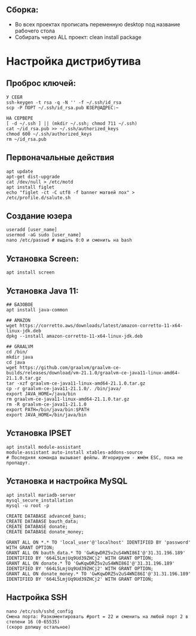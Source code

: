 ## Сборка:

- Во всех проектах прописать переменную desktop под название рабочего стола
- Собирать через ALL проект: clean install package

# Настройка дистрибутива

## Проброс ключей:

```
У СЕБЯ
ssh-keygen -t rsa -q -N '' -f ~/.ssh/id_rsa
scp -P ПОРТ ~/.ssh/id_rsa.pub ЮЗЕР@АДРЕС:~

НА СЕРВЕРЕ
[ -d ~/.ssh ] || (mkdir ~/.ssh; chmod 711 ~/.ssh)
cat ~/id_rsa.pub >> ~/.ssh/authorized_keys
chmod 600 ~/.ssh/authorized_keys
rm ~/id_rsa.pub
```

## Первоначальные действия

```
apt update
apt-get dist-upgrade
cat /dev/null > /etc/motd
apt install figlet
echo "figlet -ct -C utf8 -f banner матвей лох" > /etc/profile.d/salute.sh
```

## Создание юзера

```
useradd [user_name]
usermod -aG sudo [user_name]
nano /etc/passwd # выдать 0:0 и сменить на bash
```

## Установка Screen:

```
apt install screen
```

## Установка Java 11:

```
## БАЗОВОЕ
apt install java-common

## AMAZON
wget https://corretto.aws/downloads/latest/amazon-corretto-11-x64-linux-jdk.deb
dpkg --install amazon-corretto-11-x64-linux-jdk.deb

## GRAALVM
cd /bin/
mkdir java
cd java
wget https://github.com/graalvm/graalvm-ce-builds/releases/download/vm-21.1.0/graalvm-ce-java11-linux-amd64-21.1.0.tar.gz
tar -xzf graalvm-ce-java11-linux-amd64-21.1.0.tar.gz
cp -r graalvm-ce-java11-21.1.0/. /bin/java/
export JAVA_HOME=/java/bin
rm graalvm-ce-java11-linux-amd64-21.1.0.tar.gz
rm -R graalvm-ce-java11-21.1.0
export PATH=/bin/java/bin:$PATH
export JAVA_HOME=/bin/java/bin
```

## Установка IPSET

```
apt install module-assistant
module-assistant auto-install xtables-addons-source
# Последняя команда вызывает фейлы. Игнорируем - жмём ESC, пока не пропадут.
```

## Установка и настройка MySQL

```
apt install mariadb-server
mysql_secure_installation
mysql -u root -p

CREATE DATABASE advanced_bans;
CREATE DATABASE bauth_data;
CREATE DATABASE donate;
CREATE DATABASE donate_money;

GRANT ALL ON *.* TO 'local_user'@'localhost' IDENTIFIED BY 'password' WITH GRANT OPTION;
GRANT ALL ON bauth_data.* TO 'GwKqwDRZ5v2uS4WNI86I'@'31.31.196.189' IDENTIFIED BY '664L5LmjUq9Ud39ZHCj2' WITH GRANT OPTION;
GRANT ALL ON donate.* TO 'GwKqwDRZ5v2uS4WNI86I'@'31.31.196.189' IDENTIFIED BY '664L5LmjUq9Ud39ZHCj2' WITH GRANT OPTION;
GRANT ALL ON donate_money.* TO 'GwKqwDRZ5v2uS4WNI86I'@'31.31.196.189' IDENTIFIED BY '664L5LmjUq9Ud39ZHCj2' WITH GRANT OPTION;
```

## Настройка SSH

```
nano /etc/ssh/sshd_config
Смена порта: Разкоментировать #port = 22 и сменить на любой порт 2 в степени 16 (0-65535)
(скоро допишу остальное)
```
